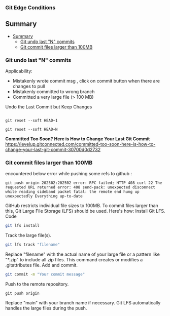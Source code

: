 ### Git Edge Conditions

## Summary

- [Summary](#summary)
  - [Git undo last "N" commits](#git-undo-last-n-commits)
  - [Git commit files larger than 100MB](#git-commit-files-larger-than-100mb)

### Git undo last "N" commits

Applicability:
- Mistakenly wrote commit msg , click on commit button when there are changes to pull
- Mistakenly committed to wrong branch
- Committed a very large file (> 100 MB)

Undo the Last Commit but Keep Changes

<code>
git reset --soft HEAD~1
</code>

<code>
git reset --soft HEAD~N
</code>

**Committed Too Soon? Here is How to Change Your Last Git Commit**
https://levelup.gitconnected.com/committed-too-soon-here-is-how-to-change-your-last-git-commit-30700d0d2732


### Git commit files larger than 100MB

encountered below error while pushing some refs to github :

```
git push origin 202502:202502 error: RPC failed; HTTP 408 curl 22 The requested URL returned error: 408 send-pack: unexpected disconnect while reading sideband packet fatal: the remote end hung up unexpectedly Everything up-to-date
```

GitHub restricts individual file sizes to 100MB. To commit files larger than this, Git Large File Storage (LFS) should be used. Here's how: Install Git LFS.
Code

```bash
git lfs install
```

Track the large file(s).

```bash
git lfs track "filename"
```

Replace "filename" with the actual name of your large file or a pattern like "*.zip" to include all zip files. This command creates or modifies a .gitattributes file. Add and commit.

```bash
git commit -m "Your commit message"
```
Push to the remote repository.

```
git push origin 
```

Replace "main" with your branch name if necessary. Git LFS automatically handles the large files during the push.
